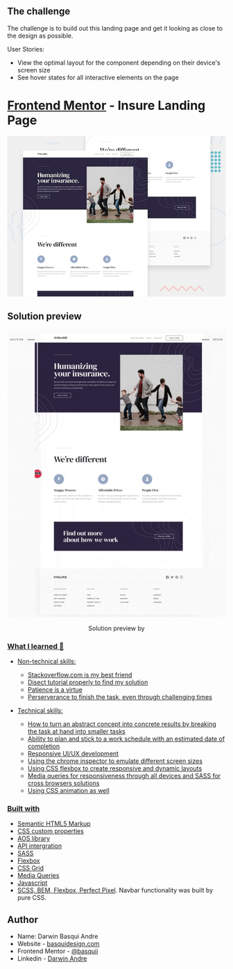 ## The challenge

The challenge is to build out this landing page and get it looking as close to the design as possible.

User Stories:

- View the optimal layout for the component depending on their device's screen size
- See hover states for all interactive elements on the page


# [Frontend Mentor](https://www.frontendmentor.io) - Insure Landing Page

![Design preview for the Coding Bootcamp Testimonials Slider coding challenge](./design/desktop-preview.jpg)

## Solution preview

<p align="center">
  <img src="images/insure-landing-page.gif">
</p>
<p align="center">
   Solution preview by <a href="https://www.frontendmentor.io/solutions/css-html-flexbox-media-queries-G0l6ggg5i"</a>
</p>

### What I learned 🚀

-  Non-technical skills:
      -  Stackoverflow.com is my best friend
      -  Disect tutorial properly to find my solution
      -  Patience is a virtue
   -  Perserverance to finish the task, even through challenging times

-  Technical skills:
   -  How to turn an abstract concept into concrete results by breaking the task at hand into smaller tasks
   -  Ability to plan and stick to a work schedule with an estimated date of completion
   -  Responsive UI/UX development
   -  Using the chrome inspector to emulate different screen sizes
   -  Using CSS flexbox to create responsive and dynamic layouts
   -  Media queries for responsiveness through all devices and SASS for cross browsers solutions
   -  Using CSS animation as well
 

### Built with

- Semantic HTML5 Markup
- CSS custom properties
- AOS library
- API intergration
- SASS
- Flexbox
- CSS Grid
- Media Queries
- Javascript
- SCSS, BEM, Flexbox,  [Perfect Pixel](https://www.welldonecode.com/perfectpixel). Navbar functionality was built by pure CSS.

## Author

- Name: Darwin Basqui Andre
- Website - [basquidesign.com](https://www.basquidesign.com/)
- Frontend Mentor - [@basquii](https://www.frontendmentor.io/profile/basquii)
- Linkedin - [Darwin Andre](https://www.linkedin.com/in/basqui)


